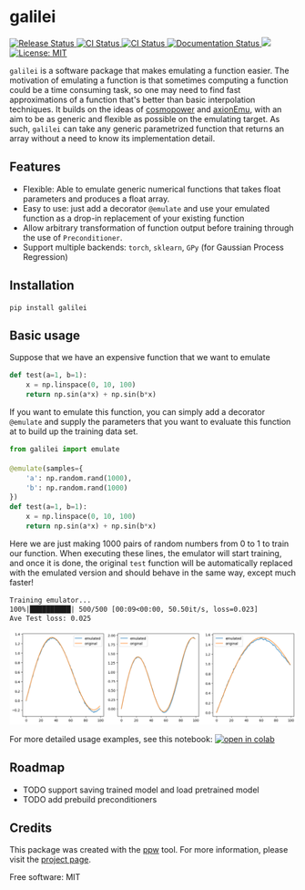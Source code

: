 # galilei

<a href="https://pypi.python.org/pypi/galilei">
    <img src="https://img.shields.io/pypi/v/galilei.svg"
        alt = "Release Status">
</a>
<a href="https://github.com/guanyilun/galilei/actions">
    <img src="https://github.com/guanyilun/galilei/actions/workflows/release.yml/badge.svg?branch=master" alt="CI Status">
</a>
<a href="https://github.com/guanyilun/galilei/actions">
    <img src="https://github.com/guanyilun/galilei/actions/workflows/dev.yml/badge.svg?branch=master" alt="CI Status">
</a>
<a href="https://guanyilun.github.io/galilei/">
    <img src="https://img.shields.io/website/https/guanyilun.github.io/galilei/index.html.svg?label=docs&down_message=unavailable&up_message=available" alt="Documentation Status">
</a>
<a href="https://codecov.io/gh/guanyilun/galilei" >
 <img src="https://codecov.io/gh/guanyilun/galilei/branch/master/graph/badge.svg?token=0C3DT4IWP5"/>
</a>
<a href="https://opensource.org/licenses/MPL-2.0">
<img src="https://img.shields.io/badge/License-MIT-yellow.svg" alt="License: MIT">
</a>


`galilei` is a software package that makes emulating a function easier. The motivation of emulating a function is that sometimes computing a function could be a time consuming task, so one may need to find fast approximations of a function that's better than basic interpolation techniques. It builds on the ideas of
[cosmopower](https://github.com/alessiospuriomancini/cosmopower) and [axionEmu](https://github.com/keirkwame/axionEmu), with an aim to be as generic and flexible as possible on the emulating target. As such, `galilei` can take any generic parametrized function that returns an array without a need to know its implementation detail.

## Features
- Flexible: Able to emulate generic numerical functions that takes float parameters and produces a float array.
- Easy to use: just add a decorator `@emulate` and use your emulated function as a drop-in replacement of your existing function
- Allow arbitrary transformation of function output before training through the use of `Preconditioner`.
- Support multiple backends: `torch`, `sklearn`, `GPy` (for Gaussian Process Regression)


## Installation
```
pip install galilei
```

## Basic usage
Suppose that we have an expensive function that we want to emulate
```python
def test(a=1, b=1):
    x = np.linspace(0, 10, 100)
    return np.sin(a*x) + np.sin(b*x)
```
If you want to emulate this function, you can simply add a decorator `@emulate` and supply the parameters that you want to evaluate this function at to build up the training data set.

```python
from galilei import emulate

@emulate(samples={
    'a': np.random.rand(1000),
    'b': np.random.rand(1000)
})
def test(a=1, b=1):
    x = np.linspace(0, 10, 100)
    return np.sin(a*x) + np.sin(b*x)
```
Here we are just making 1000 pairs of random numbers from 0 to 1 to train our function. When executing these lines, the emulator will start training, and once it is done, the original `test` function will be automatically replaced with the emulated version and should behave in the same way, except much faster!
```
Training emulator...
100%|██████████| 500/500 [00:09<00:00, 50.50it/s, loss=0.023]
Ave Test loss: 0.025
```
![Comparison](https://github.com/guanyilun/galilei/raw/master/data/demo.png)

For more detailed usage examples, see this notebook:
<a href="https://colab.research.google.com/drive/1_pvuAIqLUz4gV1vxytueb7AMR6Jmx-8n?usp=sharing">
<img src="https://user-content.gitlab-static.net/dfbb2c197c959c47da3e225b71504edb540e21d6/68747470733a2f2f636f6c61622e72657365617263682e676f6f676c652e636f6d2f6173736574732f636f6c61622d62616467652e737667" alt="open in colab">
</a>
## Roadmap

* TODO support saving trained model and load pretrained model
* TODO add prebuild preconditioners


## Credits
This package was created with the [ppw](https://zillionare.github.io/python-project-wizard) tool. For more information, please visit the [project page](https://zillionare.github.io/python-project-wizard/).

Free software: MIT
